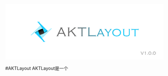 ![AKTKit.AKTLayout](https://raw.githubusercontent.com/AkteamYang/AKTKit.AKTLayout/master/Imgs/AKTLayout.jpg)

#AKTLayout
AKTLayout是一个

